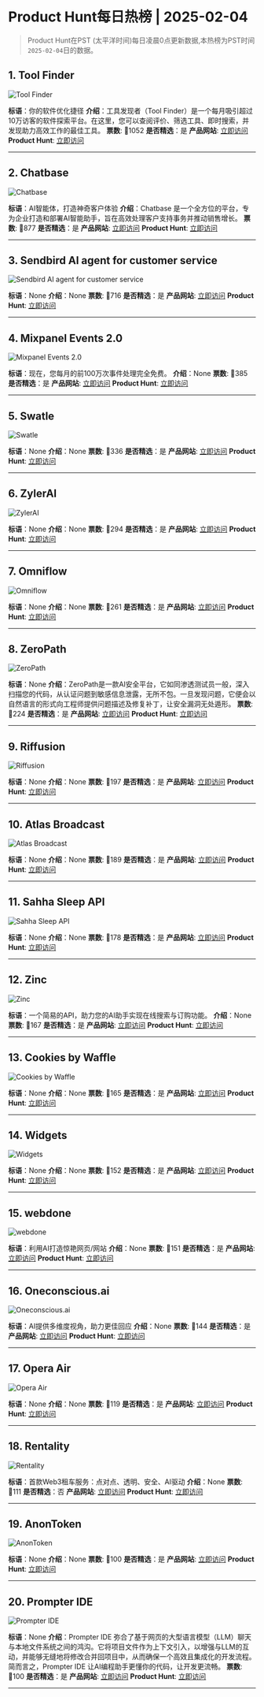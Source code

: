 # Product Hunt每日热榜 | 2025-02-04

> Product Hunt在PST (太平洋时间)每日凌晨0点更新数据,本热榜为PST时间`2025-02-04`日的数据。

## 1. Tool Finder
![Tool Finder](https://ph-files.imgix.net/f45f7e20-b303-496e-828e-b6f1372fe06f.png?auto=format&fit=crop&frame=1&h=512&w=1024)

**标语**：你的软件优化捷径
**介绍**：工具发现者（Tool Finder）是一个每月吸引超过10万访客的软件探索平台。在这里，您可以查阅评价、筛选工具、即时搜索，并发现助力高效工作的最佳工具。
**票数**: 🔺1052
**是否精选**：是
**产品网站**:  <a href='https://www.producthunt.com/r/T4PDND3ZDXXPNQ?utm_source=www.chuhaix.com' target='_blank' rel='nofollow'>立即访问</a>
**Product Hunt**:  <a href='https://www.producthunt.com/posts/tool-finder-2?utm_source=www.chuhaix.com' target='_blank' rel='nofollow'>立即访问</a>

---

## 2. Chatbase
![Chatbase](https://ph-files.imgix.net/24344efc-a265-4566-8cf8-c701b123f855.png?auto=format&fit=crop&frame=1&h=512&w=1024)

**标语**：AI智能体，打造神奇客户体验
**介绍**：Chatbase 是一个全方位的平台，专为企业打造和部署AI智能助手，旨在高效处理客户支持事务并推动销售增长。
**票数**: 🔺877
**是否精选**：是
**产品网站**:  <a href='https://www.producthunt.com/r/5JLBHMXZYNTV3O?utm_source=www.chuhaix.com' target='_blank' rel='nofollow'>立即访问</a>
**Product Hunt**:  <a href='https://www.producthunt.com/posts/chatbase-5?utm_source=www.chuhaix.com' target='_blank' rel='nofollow'>立即访问</a>

---

## 3. Sendbird AI agent for customer service
![Sendbird AI agent for customer service](https://ph-files.imgix.net/16e89339-0210-44a5-9e2b-18c4fc0e0100.png?auto=format&fit=crop&frame=1&h=512&w=1024)

**标语**：None
**介绍**：None
**票数**: 🔺716
**是否精选**：是
**产品网站**:  <a href='https://www.producthunt.com/r/V6PT4O4GWWXLVF?utm_source=www.chuhaix.com' target='_blank' rel='nofollow'>立即访问</a>
**Product Hunt**:  <a href='https://www.producthunt.com/posts/sendbird-ai-agent-for-customer-service?utm_source=www.chuhaix.com' target='_blank' rel='nofollow'>立即访问</a>

---

## 4. Mixpanel Events 2.0
![Mixpanel Events 2.0](https://ph-files.imgix.net/1cbe16a9-0be8-4c90-af4d-ea8cc40d444b.png?auto=format&fit=crop&frame=1&h=512&w=1024)

**标语**：现在，您每月的前100万次事件处理完全免费。
**介绍**：None
**票数**: 🔺385
**是否精选**：是
**产品网站**:  <a href='https://www.producthunt.com/r/VPXV37CLIUMFCY?utm_source=www.chuhaix.com' target='_blank' rel='nofollow'>立即访问</a>
**Product Hunt**:  <a href='https://www.producthunt.com/posts/mixpanel-events-2-0?utm_source=www.chuhaix.com' target='_blank' rel='nofollow'>立即访问</a>

---

## 5. Swatle
![Swatle](https://ph-files.imgix.net/573a9290-442b-44c7-99fe-bbc681b93f13.webp?auto=format&fit=crop&frame=1&h=512&w=1024)

**标语**：None
**介绍**：None
**票数**: 🔺336
**是否精选**：是
**产品网站**:  <a href='https://www.producthunt.com/r/J7XVQTIWDTZII3?utm_source=www.chuhaix.com' target='_blank' rel='nofollow'>立即访问</a>
**Product Hunt**:  <a href='https://www.producthunt.com/posts/swatle-2?utm_source=www.chuhaix.com' target='_blank' rel='nofollow'>立即访问</a>

---

## 6. ZylerAI
![ZylerAI](https://ph-files.imgix.net/d96baf95-b80e-48ec-9eb8-ae2b2e079005.jpeg?auto=format&fit=crop&frame=1&h=512&w=1024)

**标语**：None
**介绍**：None
**票数**: 🔺294
**是否精选**：是
**产品网站**:  <a href='https://www.producthunt.com/r/OBTPHX3C2JNOEM?utm_source=www.chuhaix.com' target='_blank' rel='nofollow'>立即访问</a>
**Product Hunt**:  <a href='https://www.producthunt.com/posts/zylerai?utm_source=www.chuhaix.com' target='_blank' rel='nofollow'>立即访问</a>

---

## 7. Omniflow
![Omniflow](https://ph-files.imgix.net/c57b294b-ffde-4421-83c8-1e78d0e952fa.png?auto=format&fit=crop&frame=1&h=512&w=1024)

**标语**：None
**介绍**：None
**票数**: 🔺261
**是否精选**：是
**产品网站**:  <a href='https://www.producthunt.com/r/D7DE64WZE37XN3?utm_source=www.chuhaix.com' target='_blank' rel='nofollow'>立即访问</a>
**Product Hunt**:  <a href='https://www.producthunt.com/posts/omniflow-2?utm_source=www.chuhaix.com' target='_blank' rel='nofollow'>立即访问</a>

---

## 8. ZeroPath
![ZeroPath](https://ph-files.imgix.net/09842313-99d8-4b30-bc14-7f582abefeaa.jpeg?auto=format&fit=crop&frame=1&h=512&w=1024)

**标语**：None
**介绍**：ZeroPath是一款AI安全平台，它如同渗透测试员一般，深入扫描您的代码，从认证问题到敏感信息泄露，无所不包。一旦发现问题，它便会以自然语言的形式向工程师提供问题描述及修复补丁，让安全漏洞无处遁形。
**票数**: 🔺224
**是否精选**：是
**产品网站**:  <a href='https://www.producthunt.com/r/NXCGS6JLHUYNXY?utm_source=www.chuhaix.com' target='_blank' rel='nofollow'>立即访问</a>
**Product Hunt**:  <a href='https://www.producthunt.com/posts/zeropath?utm_source=www.chuhaix.com' target='_blank' rel='nofollow'>立即访问</a>

---

## 9. Riffusion
![Riffusion](https://ph-files.imgix.net/8af9736f-3ba0-4685-af68-011f21947fb0.png?auto=format&fit=crop&frame=1&h=512&w=1024)

**标语**：None
**介绍**：None
**票数**: 🔺197
**是否精选**：是
**产品网站**:  <a href='https://www.producthunt.com/r/4AQJYTT7AHJ4MI?utm_source=www.chuhaix.com' target='_blank' rel='nofollow'>立即访问</a>
**Product Hunt**:  <a href='https://www.producthunt.com/posts/riffusion-4?utm_source=www.chuhaix.com' target='_blank' rel='nofollow'>立即访问</a>

---

## 10. Atlas Broadcast
![Atlas Broadcast](https://ph-files.imgix.net/abc00549-4c45-4de5-acaa-c491d4a43dbc.png?auto=format&fit=crop&frame=1&h=512&w=1024)

**标语**：None
**介绍**：None
**票数**: 🔺189
**是否精选**：是
**产品网站**:  <a href='https://www.producthunt.com/r/PXQSXJRIHNEEM4?utm_source=www.chuhaix.com' target='_blank' rel='nofollow'>立即访问</a>
**Product Hunt**:  <a href='https://www.producthunt.com/posts/atlas-broadcast?utm_source=www.chuhaix.com' target='_blank' rel='nofollow'>立即访问</a>

---

## 11. Sahha Sleep API
![Sahha Sleep API](https://ph-files.imgix.net/4e99a4a7-2e83-42e4-aec5-d667ecfc177f.png?auto=format&fit=crop&frame=1&h=512&w=1024)

**标语**：None
**介绍**：None
**票数**: 🔺178
**是否精选**：是
**产品网站**:  <a href='https://www.producthunt.com/r/BMIVU7NHAT2YYH?utm_source=www.chuhaix.com' target='_blank' rel='nofollow'>立即访问</a>
**Product Hunt**:  <a href='https://www.producthunt.com/posts/sahha-sleep-api?utm_source=www.chuhaix.com' target='_blank' rel='nofollow'>立即访问</a>

---

## 12. Zinc
![Zinc](https://ph-files.imgix.net/56d0f153-6369-4a60-8223-4e296bf2ca36.jpeg?auto=format&fit=crop&frame=1&h=512&w=1024)

**标语**：一个简易的API，助力您的AI助手实现在线搜索与订购功能。
**介绍**：None
**票数**: 🔺167
**是否精选**：是
**产品网站**:  <a href='https://www.producthunt.com/r/WV5OQDWILNSZKP?utm_source=www.chuhaix.com' target='_blank' rel='nofollow'>立即访问</a>
**Product Hunt**:  <a href='https://www.producthunt.com/posts/zinc-5?utm_source=www.chuhaix.com' target='_blank' rel='nofollow'>立即访问</a>

---

## 13. Cookies by Waffle
![Cookies by Waffle](https://ph-files.imgix.net/82633f67-ecfc-436b-952c-b4072c0b3f23.png?auto=format&fit=crop&frame=1&h=512&w=1024)

**标语**：None
**介绍**：None
**票数**: 🔺165
**是否精选**：是
**产品网站**:  <a href='https://www.producthunt.com/r/OXB2RG6MBLOV5X?utm_source=www.chuhaix.com' target='_blank' rel='nofollow'>立即访问</a>
**Product Hunt**:  <a href='https://www.producthunt.com/posts/cookies-by-waffle?utm_source=www.chuhaix.com' target='_blank' rel='nofollow'>立即访问</a>

---

## 14. Widgets
![Widgets](https://ph-files.imgix.net/5304680a-8318-40fe-90ae-d1c29c20a27d.png?auto=format&fit=crop&frame=1&h=512&w=1024)

**标语**：None
**介绍**：None
**票数**: 🔺152
**是否精选**：是
**产品网站**:  <a href='https://www.producthunt.com/r/VJGCC4IU572DTV?utm_source=www.chuhaix.com' target='_blank' rel='nofollow'>立即访问</a>
**Product Hunt**:  <a href='https://www.producthunt.com/posts/widgets-3?utm_source=www.chuhaix.com' target='_blank' rel='nofollow'>立即访问</a>

---

## 15. webdone
![webdone](https://ph-files.imgix.net/1a530ca7-eb1d-4576-a95d-67b5034f3ae6.png?auto=format&fit=crop&frame=1&h=512&w=1024)

**标语**：利用AI打造惊艳网页/网站
**介绍**：None
**票数**: 🔺151
**是否精选**：是
**产品网站**:  <a href='https://www.producthunt.com/r/NHMHO4MTENN6FY?utm_source=www.chuhaix.com' target='_blank' rel='nofollow'>立即访问</a>
**Product Hunt**:  <a href='https://www.producthunt.com/posts/webdone?utm_source=www.chuhaix.com' target='_blank' rel='nofollow'>立即访问</a>

---

## 16. Oneconscious.ai
![Oneconscious.ai](https://ph-files.imgix.net/d8d86bd3-a2b2-4c04-aa8b-967b9b2f29d9.jpeg?auto=format&fit=crop&frame=1&h=512&w=1024)

**标语**：AI提供多维度视角，助力更佳回应
**介绍**：None
**票数**: 🔺144
**是否精选**：是
**产品网站**:  <a href='https://www.producthunt.com/r/QIJF75ERR3DRM7?utm_source=www.chuhaix.com' target='_blank' rel='nofollow'>立即访问</a>
**Product Hunt**:  <a href='https://www.producthunt.com/posts/oneconscious-ai?utm_source=www.chuhaix.com' target='_blank' rel='nofollow'>立即访问</a>

---

## 17. Opera Air
![Opera Air](https://ph-files.imgix.net/4df8848d-5937-43df-b413-a42c4d2f431a.jpeg?auto=format&fit=crop&frame=1&h=512&w=1024)

**标语**：None
**介绍**：None
**票数**: 🔺119
**是否精选**：是
**产品网站**:  <a href='https://www.producthunt.com/r/H6NYNIGN2RMTQF?utm_source=www.chuhaix.com' target='_blank' rel='nofollow'>立即访问</a>
**Product Hunt**:  <a href='https://www.producthunt.com/posts/opera-air-2?utm_source=www.chuhaix.com' target='_blank' rel='nofollow'>立即访问</a>

---

## 18. Rentality
![Rentality](https://ph-files.imgix.net/ba635f1e-dde2-46be-9fc4-0ae6471df2e0.png?auto=format&fit=crop&frame=1&h=512&w=1024)

**标语**：首款Web3租车服务：点对点、透明、安全、AI驱动
**介绍**：None
**票数**: 🔺111
**是否精选**：否
**产品网站**:  <a href='https://www.producthunt.com/r/YPC7OHGQ7ABPSU?utm_source=www.chuhaix.com' target='_blank' rel='nofollow'>立即访问</a>
**Product Hunt**:  <a href='https://www.producthunt.com/posts/rentality-2?utm_source=www.chuhaix.com' target='_blank' rel='nofollow'>立即访问</a>

---

## 19. AnonToken
![AnonToken](https://ph-files.imgix.net/aaebcb0e-d6bf-41a7-b9ab-ccc9bc9b17c2.png?auto=format&fit=crop&frame=1&h=512&w=1024)

**标语**：None
**介绍**：None
**票数**: 🔺100
**是否精选**：是
**产品网站**:  <a href='https://www.producthunt.com/r/RLODQYUPBMLYBO?utm_source=www.chuhaix.com' target='_blank' rel='nofollow'>立即访问</a>
**Product Hunt**:  <a href='https://www.producthunt.com/posts/anontoken?utm_source=www.chuhaix.com' target='_blank' rel='nofollow'>立即访问</a>

---

## 20. Prompter IDE
![Prompter IDE](https://ph-files.imgix.net/cf43e6e3-0336-4e50-a5f1-0cf761b6f306.png?auto=format&fit=crop&frame=1&h=512&w=1024)

**标语**：None
**介绍**：Prompter IDE 弥合了基于网页的大型语言模型（LLM）聊天与本地文件系统之间的鸿沟。它将项目文件作为上下文引入，以增强与LLM的互动，并能够无缝地将修改合并回项目中，从而确保一个高效且集成化的开发流程。简而言之，Prompter IDE 让AI编程助手更懂你的代码，让开发更流畅。
**票数**: 🔺100
**是否精选**：是
**产品网站**:  <a href='https://www.producthunt.com/r/D7HQIKQHIGQYBS?utm_source=www.chuhaix.com' target='_blank' rel='nofollow'>立即访问</a>
**Product Hunt**:  <a href='https://www.producthunt.com/posts/prompter-ide?utm_source=www.chuhaix.com' target='_blank' rel='nofollow'>立即访问</a>

---

